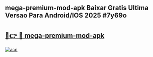 ## mega-premium-mod-apk Baixar Gratis Ultima Versao Para Android/IOS 2025 #7y69o

# <h2><a href="https://ainizakaria.my?title=mega-premium-mod-apk&ref=20M">🔗👉 🔴 mega-premium-mod-apk</a></h2>

[![acn](https://github.com/user-attachments/assets/0f9c940e-d8b0-45ae-aac7-cd30a18b3e1c)](https://ainizakaria.my?title=mega-premium-mod-apk&ref=20M)

